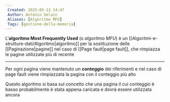 ```yaml
---
 Created: 2023-05-13 14:47
 Author: Antonio Gelain
 Aliases: [Algoritmo MFU]
 Tags: [gestione-della-memoria]
---
```


L'**algoritmo Most Frequently Used** (o *algoritmo MFU*) è un [[Algoritmi-e-strutture-dati/Algoritmo|algoritmo]] per la sostituzione delle [[Paginazione|pagine]] nel caso di [[Page fault|page fault]], che rimpiazza le pagine utilizzate più di recente

---

Per ogni pagina viene mantenuto un **conteggio** dei riferimenti e nel caso di page fault viene rimpiazzata la pagina con il conteggio più alto

Questo algoritmo si basa sul concetto che una pagina il cui conteggio è basso probabilmente è stata appena caricata e dovrà essere utilizzata ancora